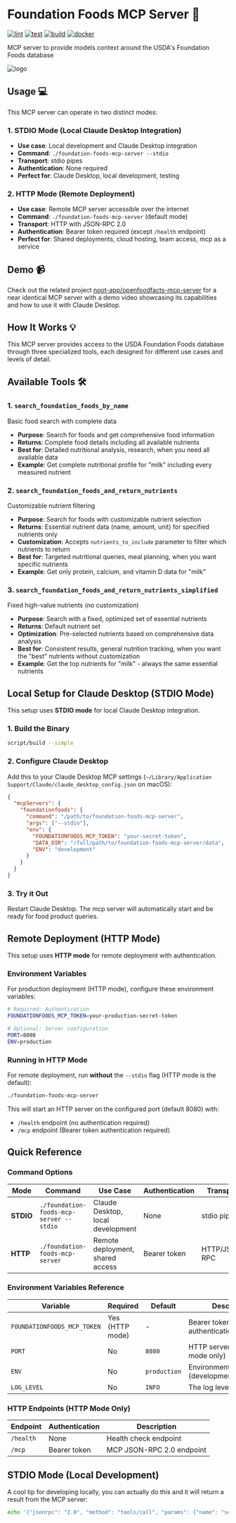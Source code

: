 # Foundation Foods MCP Server 🔌

[![lint](https://github.com/noot-app/foundation-foods-mcp-server/actions/workflows/lint.yml/badge.svg)](https://github.com/noot-app/foundation-foods-mcp-server/actions/workflows/lint.yml)
[![test](https://github.com/noot-app/foundation-foods-mcp-server/actions/workflows/test.yml/badge.svg)](https://github.com/noot-app/foundation-foods-mcp-server/actions/workflows/test.yml)
[![build](https://github.com/noot-app/foundation-foods-mcp-server/actions/workflows/build.yml/badge.svg)](https://github.com/noot-app/foundation-foods-mcp-server/actions/workflows/build.yml)
[![docker](https://github.com/noot-app/foundation-foods-mcp-server/actions/workflows/docker.yml/badge.svg)](https://github.com/noot-app/foundation-foods-mcp-server/actions/workflows/docker.yml)

MCP server to provide models context around the USDA's Foundation Foods database

![logo](./docs/assets/logo.png)

## Usage 💻

This MCP server can operate in two distinct modes:

### 1. **STDIO Mode** (Local Claude Desktop Integration)

- **Use case**: Local development and Claude Desktop integration
- **Command**: `./foundation-foods-mcp-server --stdio`
- **Transport**: stdio pipes
- **Authentication**: None required
- **Perfect for**: Claude Desktop, local development, testing

### 2. **HTTP Mode** (Remote Deployment)

- **Use case**: Remote MCP server accessible over the internet
- **Command**: `./foundation-foods-mcp-server` (default mode)
- **Transport**: HTTP with JSON-RPC 2.0
- **Authentication**: Bearer token required (except `/health` endpoint)
- **Perfect for**: Shared deployments, cloud hosting, team access, mcp as a service

## Demo 📹

Check out the related project [noot-app/openfoodfacts-mcp-server](https://github.com/noot-app/openfoodfacts-mcp-server?tab=readme-ov-file#demo-) for a near identical MCP server with a demo video showcasing its capabilities and how to use it with Claude Desktop.

## How It Works 💡

This MCP server provides access to the USDA Foundation Foods database through three specialized tools, each designed for different use cases and levels of detail.

## Available Tools 🛠️

### 1. `search_foundation_foods_by_name`

Basic food search with complete data

- **Purpose**: Search for foods and get comprehensive food information
- **Returns**: Complete food details including all available nutrients
- **Best for**: Detailed nutritional analysis, research, when you need all available data
- **Example**: Get complete nutritional profile for "milk" including every measured nutrient

### 2. `search_foundation_foods_and_return_nutrients`

Customizable nutrient filtering

- **Purpose**: Search for foods with customizable nutrient selection
- **Returns**: Essential nutrient data (name, amount, unit) for specified nutrients only
- **Customization**: Accepts `nutrients_to_include` parameter to filter which nutrients to return
- **Best for**: Targeted nutritional queries, meal planning, when you want specific nutrients
- **Example**: Get only protein, calcium, and vitamin D data for "milk"

### 3. `search_foundation_foods_and_return_nutrients_simplified`

Fixed high-value nutrients (no customization)

- **Purpose**: Search with a fixed, optimized set of essential nutrients
- **Returns**: Default nutrient set
- **Optimization**: Pre-selected nutrients based on comprehensive data analysis
- **Best for**: Consistent results, general nutrition tracking, when you want the "best" nutrients without customization
- **Example**: Get the top nutrients for "milk" - always the same essential nutrients

## Local Setup for Claude Desktop (STDIO Mode)

This setup uses **STDIO mode** for local Claude Desktop integration.

### 1. Build the Binary

```bash
script/build --simple
```

### 2. Configure Claude Desktop

Add this to your Claude Desktop MCP settings (`~/Library/Application Support/Claude/claude_desktop_config.json` on macOS):

```json
{
  "mcpServers": {
    "foundationfoods": {
      "command": "/path/to/foundation-foods-mcp-server",
      "args": ["--stdio"],
      "env": {
        "FOUNDATIONFOODS_MCP_TOKEN": "your-secret-token",
        "DATA_DIR": "/full/path/to/foundation-foods-mcp-server/data",
        "ENV": "development"
      }
    }
  }
}
```

### 3. Try it Out

Restart Claude Desktop. The mcp server will automatically start and be ready for food product queries.

## Remote Deployment (HTTP Mode)

This setup uses **HTTP mode** for remote deployment with authentication.

### Environment Variables

For production deployment (HTTP mode), configure these environment variables:

```bash
# Required: Authentication
FOUNDATIONFOODS_MCP_TOKEN=your-production-secret-token

# Optional: Server configuration  
PORT=8080
ENV=production
```

### Running in HTTP Mode

For remote deployment, run **without** the `--stdio` flag (HTTP mode is the default):

```bash
./foundation-foods-mcp-server
```

This will start an HTTP server on the configured port (default 8080) with:

- `/health` endpoint (no authentication required)
- `/mcp` endpoint (Bearer token authentication required)

## Quick Reference

### Command Options

| Mode | Command | Use Case | Authentication | Transport |
|------|---------|----------|----------------|-----------|
| **STDIO** | `./foundation-foods-mcp-server --stdio` | Claude Desktop, local development | None | stdio pipes |
| **HTTP** | `./foundation-foods-mcp-server` | Remote deployment, shared access | Bearer token | HTTP/JSON-RPC |

### Environment Variables Reference

| Variable | Required | Default | Description |
|----------|----------|---------|-------------|
| `FOUNDATIONFOODS_MCP_TOKEN` | Yes (HTTP mode) | - | Bearer token for authentication |
| `PORT` | No | `8080` | HTTP server port (HTTP mode only) |
| `ENV` | No | `production` | Environment (development/production) |
| `LOG_LEVEL` | No | `INFO` | The log level |

### HTTP Endpoints (HTTP Mode Only)

| Endpoint | Authentication | Description |
|----------|----------------|-------------|
| `/health` | None | Health check endpoint |
| `/mcp` | Bearer token | MCP JSON-RPC 2.0 endpoint |

## STDIO Mode (Local Development)

A cool tip for developing locally, you can actually do this and it will return a result from the MCP server:

```bash
echo '{"jsonrpc": "2.0", "method": "tools/call", "params": {"name": "search_foundation_foods_and_return_nutrients_simplified", "arguments": {"name": "milk", "limit": 2}}, "id": 1}' | go run ./cmd/foundation-foods-mcp-server --stdio
```
